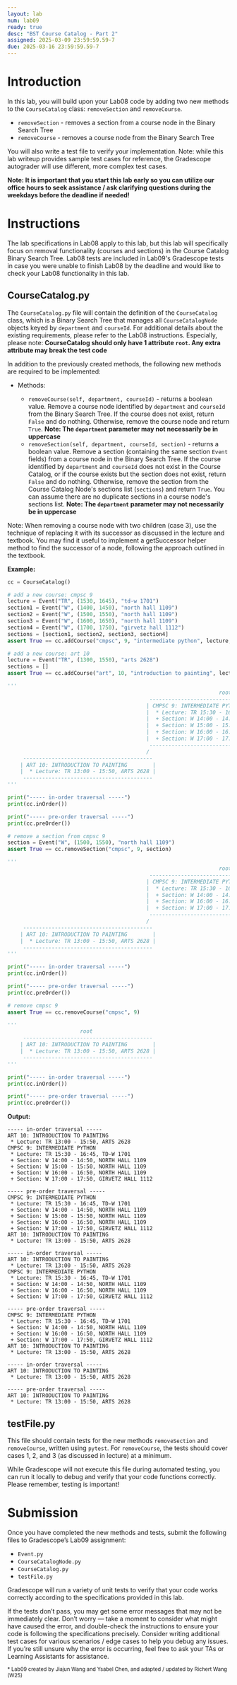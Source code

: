 ```yaml
---
layout: lab
num: lab09
ready: true
desc: "BST Course Catalog - Part 2"
assigned: 2025-03-09 23:59:59.59-7
due: 2025-03-16 23:59:59.59-7
---
```


# Introduction

In this lab, you will build upon your Lab08 code by adding two new methods to the `CourseCatalog` class: `removeSection` and `removeCourse`.

* `removeSection` - removes a section from a course node in the Binary Search Tree
* `removeCourse` - removes a course node from the Binary Search Tree

You will also write a test file to verify your implementation. Note: while this lab writeup provides sample test cases for reference, the Gradescope autograder will use different, more complex test cases.

**Note: It is important that you start this lab early so you can utilize our office hours to seek assistance / ask clarifying questions during the weekdays before the deadline if needed!**

# Instructions

The lab specifications in Lab08 apply to this lab, but this lab will specifically focus on removal functionality (courses and sections) in the Course Catalog Binary Search Tree. Lab08 tests are included in Lab09's Gradescope tests in case you were unable to finish Lab08 by the deadline and would like to check your Lab08 functionality in this lab.

## CourseCatalog.py

The `CourseCatalog.py` file will contain the definition of the `CourseCatalog` class, which is a Binary Search Tree that manages all `CourseCatalogNode` objects keyed by `department` and `courseId`. For additional details about the existing requirements, please refer to the Lab08 instructions. Especially, please note: **CourseCatalog should only have 1 attribute `root`. Any extra attribute may break the test code**

In addition to the previously created methods, the following new methods are required to be implemented:

* Methods:

    * `removeCourse(self, department, courseId)` - returns a boolean value. Remove a course node identified by `department` and `courseId` from the Binary Search Tree. If the course does not exist, return `False` and do nothing. Otherwise, remove the course node and return `True`. **Note: The `department` parameter may not necessarily be in uppercase**
    * `removeSection(self, department, courseId, section)` - returns a boolean value. Remove a section (containing the same section `Event` fields) from a course node in the Binary Search Tree. If the course identified by `department` and `courseId` does not exist in the Course Catalog, or if the course exists but the section does not exist, return `False` and do nothing. Otherwise, remove the section from the Course Catalog Node's sections list (`sections`) and return `True`. You can assume there are no duplicate sections in a course node's sections list. **Note: The `department` parameter may not necessarily be in uppercase**

Note: When removing a course node with two children (case 3), use the technique of replacing it with its successor as discussed in the lecture and textbook. You may find it useful to implement a getSuccessor helper method to find the successor of a node, following the approach outlined in the textbook.

**Example:**

```python
cc = CourseCatalog()

# add a new course: cmpsc 9
lecture = Event("TR", (1530, 1645), "td-w 1701")
section1 = Event("W", (1400, 1450), "north hall 1109")
section2 = Event("W", (1500, 1550), "north hall 1109")
section3 = Event("W", (1600, 1650), "north hall 1109")
section4 = Event("W", (1700, 1750), "girvetz hall 1112")
sections = [section1, section2, section3, section4]
assert True == cc.addCourse("cmpsc", 9, "intermediate python", lecture, sections)

# add a new course: art 10
lecture = Event("TR", (1300, 1550), "arts 2628")
sections = []
assert True == cc.addCourse("art", 10, "introduction to painting", lecture, sections)

'''
                                                                   root
                                             ------------------------------------------------
                                            | CMPSC 9: INTERMEDIATE PYTHON                   |
                                            |  * Lecture: TR 15:30 - 16:45, TD-W 1701        |
                                            |  + Section: W 14:00 - 14:50, NORTH HALL 1109   |
                                            |  + Section: W 15:00 - 15:50, NORTH HALL 1109   |
                                            |  + Section: W 16:00 - 16:50, NORTH HALL 1109   |
                                            |  + Section: W 17:00 - 17:50, GIRVETZ HALL 1112 |
                                             ------------------------------------------------
                                            /
     -----------------------------------------
    | ART 10: INTRODUCTION TO PAINTING        |
    |  * Lecture: TR 13:00 - 15:50, ARTS 2628 |
     -----------------------------------------
'''

print("----- in-order traversal -----")
print(cc.inOrder())

print("----- pre-order traversal -----")
print(cc.preOrder())

# remove a section from cmpsc 9
section = Event("W", (1500, 1550), "north hall 1109")
assert True == cc.removeSection("cmpsc", 9, section)

'''
                                                                   root
                                             ------------------------------------------------
                                            | CMPSC 9: INTERMEDIATE PYTHON                   |
                                            |  * Lecture: TR 15:30 - 16:45, TD-W 1701        |
                                            |  + Section: W 14:00 - 14:50, NORTH HALL 1109   |
                                            |  + Section: W 16:00 - 16:50, NORTH HALL 1109   |
                                            |  + Section: W 17:00 - 17:50, GIRVETZ HALL 1112 |
                                             ------------------------------------------------
                                            /
     -----------------------------------------
    | ART 10: INTRODUCTION TO PAINTING        |
    |  * Lecture: TR 13:00 - 15:50, ARTS 2628 |
     -----------------------------------------
'''

print("----- in-order traversal -----")
print(cc.inOrder())

print("----- pre-order traversal -----")
print(cc.preOrder())

# remove cmpsc 9
assert True == cc.removeCourse("cmpsc", 9)

'''
                       root
     -----------------------------------------
    | ART 10: INTRODUCTION TO PAINTING        |
    |  * Lecture: TR 13:00 - 15:50, ARTS 2628 |
     -----------------------------------------
'''

print("----- in-order traversal -----")
print(cc.inOrder())

print("----- pre-order traversal -----")
print(cc.preOrder())
```

**Output:**
```
----- in-order traversal -----
ART 10: INTRODUCTION TO PAINTING
 * Lecture: TR 13:00 - 15:50, ARTS 2628
CMPSC 9: INTERMEDIATE PYTHON
 * Lecture: TR 15:30 - 16:45, TD-W 1701
 + Section: W 14:00 - 14:50, NORTH HALL 1109
 + Section: W 15:00 - 15:50, NORTH HALL 1109
 + Section: W 16:00 - 16:50, NORTH HALL 1109
 + Section: W 17:00 - 17:50, GIRVETZ HALL 1112

----- pre-order traversal -----
CMPSC 9: INTERMEDIATE PYTHON
 * Lecture: TR 15:30 - 16:45, TD-W 1701
 + Section: W 14:00 - 14:50, NORTH HALL 1109
 + Section: W 15:00 - 15:50, NORTH HALL 1109
 + Section: W 16:00 - 16:50, NORTH HALL 1109
 + Section: W 17:00 - 17:50, GIRVETZ HALL 1112
ART 10: INTRODUCTION TO PAINTING
 * Lecture: TR 13:00 - 15:50, ARTS 2628

----- in-order traversal -----
ART 10: INTRODUCTION TO PAINTING
 * Lecture: TR 13:00 - 15:50, ARTS 2628
CMPSC 9: INTERMEDIATE PYTHON
 * Lecture: TR 15:30 - 16:45, TD-W 1701
 + Section: W 14:00 - 14:50, NORTH HALL 1109
 + Section: W 16:00 - 16:50, NORTH HALL 1109
 + Section: W 17:00 - 17:50, GIRVETZ HALL 1112

----- pre-order traversal -----
CMPSC 9: INTERMEDIATE PYTHON
 * Lecture: TR 15:30 - 16:45, TD-W 1701
 + Section: W 14:00 - 14:50, NORTH HALL 1109
 + Section: W 16:00 - 16:50, NORTH HALL 1109
 + Section: W 17:00 - 17:50, GIRVETZ HALL 1112
ART 10: INTRODUCTION TO PAINTING
 * Lecture: TR 13:00 - 15:50, ARTS 2628

----- in-order traversal -----
ART 10: INTRODUCTION TO PAINTING
 * Lecture: TR 13:00 - 15:50, ARTS 2628

----- pre-order traversal -----
ART 10: INTRODUCTION TO PAINTING
 * Lecture: TR 13:00 - 15:50, ARTS 2628

```

## testFile.py

This file should contain tests for the new methods `removeSection` and `removeCourse`, written using `pytest`. For `removeCourse`, the tests should cover cases 1, 2, and 3 (as discussed in lecture) at a minimum.

While Gradescope will not execute this file during automated testing, you can run it locally to debug and verify that your code functions correctly. Please remember, testing is important!

# Submission

Once you have completed the new methods and tests, submit the following files to Gradescope’s Lab09 assignment:

* `Event.py`
* `CourseCatalogNode.py`
* `CourseCatalog.py`
* `testFile.py`

Gradescope will run a variety of unit tests to verify that your code works correctly according to the specifications provided in this lab.

If the tests don’t pass, you may get some error messages that may not be immediately clear. Don’t worry — take a moment to consider what might have caused the error, and double-check the instructions to ensure your code is following the specifications precisely. Consider writing additional test cases for various scenarios / edge cases to help you debug any issues. If you’re still unsure why the error is occurring, feel free to ask your TAs or Learning Assistants for assistance.

<sup>* Lab09 created by Jiajun Wang and Ysabel Chen, and adapted / updated by Richert Wang (W25)</sup>
